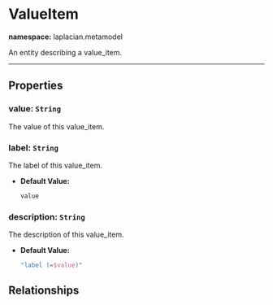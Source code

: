

# **ValueItem**
**namespace:** laplacian.metamodel

An entity describing a value_item.



---

## Properties

### value: `String`
The value of this value_item.

### label: `String`
The label of this value_item.
- **Default Value:**
  ```kotlin
  value
  ```

### description: `String`
The description of this value_item.
- **Default Value:**
  ```kotlin
  "label (=$value)"
  ```

## Relationships
